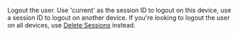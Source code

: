 Logout the user. Use 'current' as the session ID to logout on this device, use a session ID to logout on another device. If you're looking to logout the user on all devices, use [Delete Sessions](/docs/client/account#accountDeleteSessions) instead.